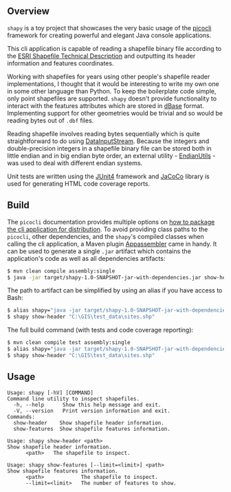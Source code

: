 ## Overview

`shapy` is a toy project that showcases the very basic usage of the [picocli](https://picocli.info/) 
framework for creating powerful and elegant Java console applications.

This cli application is capable of reading a shapefile binary file according to the 
[ESRI Shapefile Technical Description](https://www.esri.com/library/whitepapers/pdfs/shapefile.pdf) 
and outputting its header information and features coordinates.

Working with shapefiles for years using other people's shapefile reader implementations, 
I thought that it would be interesting to write my own one in some other language than Python.
To keep the boilerplate code simple, only point shapefiles are supported.
`shapy` doesn't provide functionality to interact with the features attributes 
which are stored in [dBase](https://www.dbase.com/) format.
Implementing support for other geometries would be trivial and so would be reading bytes out of `.dbf` files.  

Reading shapefile involves reading bytes sequentially which is quite straightforward to do using 
[DataInputStream](https://docs.oracle.com/en/java/javase/11/docs/api/java.base/java/io/DataInputStream.html).
Because the integers and double-precision integers in a shapefile binary file can be stored both in 
little endian and in big endian byte order, an external utility - 
[EndianUtils](https://commons.apache.org/proper/commons-io/javadocs/api-2.7/org/apache/commons/io/EndianUtils.html) - 
was used to deal with different endian systems.
 
Unit tests are written using the [JUnit4](https://junit.org/junit4/) framework 
and [JaCoCo](https://www.eclemma.org/jacoco/) library is used for generating HTML code coverage reports.

## Build

The `picocli` documentation provides multiple options on 
[how to package the cli application for distribution](https://picocli.info/#_packaging_your_application).
To avoid providing class paths to the `picocli`, other dependencies, and the `shapy`'s compiled classes
when calling the cli application, a Maven plugin 
[Appassembler](https://www.mojohaus.org/appassembler/appassembler-maven-plugin/usage-program.html) came in handy.
It can be used to generate a single `.jar` artifact which contains the application's code as well as all dependencies
artifacts:

```bash
$ mvn clean compile assembly:single
$ java -jar target/shapy-1.0-SNAPSHOT-jar-with-dependencies.jar show-header "C:\GIS\test_data\sites.shp"
```

The path to artifact can be simplified by using an alias if you have access to Bash:

```bash
$ alias shapy="java -jar target/shapy-1.0-SNAPSHOT-jar-with-dependencies.jar"
$ shapy show-header "C:\GIS\test_data\sites.shp"
```

The full build command (with tests and code coverage reporting):

```bash
$ mvn clean compile test assembly:single
$ alias shapy="java -jar target/shapy-1.0-SNAPSHOT-jar-with-dependencies.jar"
$ shapy show-header "C:\GIS\test_data\sites.shp"
```

## Usage

```
Usage: shapy [-hV] [COMMAND]
Command line utility to inspect shapefiles.
  -h, --help      Show this help message and exit.
  -V, --version   Print version information and exit.
Commands:
  show-header    Show shapefile header information.
  show-features  Show shapefile features information.

Usage: shapy show-header <path>
Show shapefile header information.
      <path>   The shapefile to inspect.

Usage: shapy show-features [--limit=<limit>] <path>
Show shapefile features information.
      <path>            The shapefile to inspect.
      --limit=<limit>   The number of features to show.
```